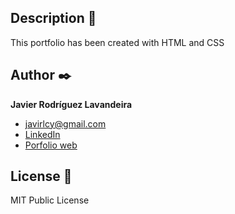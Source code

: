## Description 📑

This portfolio has been created with HTML and CSS

## Author ✒️
**Javier Rodríguez Lavandeira**

* [javirlcy@gmail.com](javirlcy@gmail.com)
* [LinkedIn](https://www.linkedin.com/in/javier-rodríguez-lavandeira-890284333)
* [Porfolio web]([(https://javier-rodriguez-lavandeira.github.io/My_Portfolio/)](https://javier-rodriguez-lavandeira.github.io/My_Portfolio/))

## License 📄
MIT Public License 
